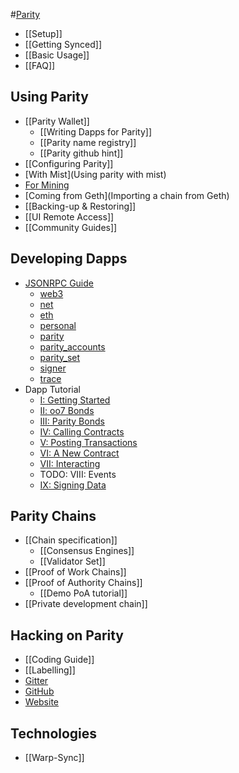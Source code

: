 #[Parity](Home)
- [[Setup]]
- [[Getting Synced]]
- [[Basic Usage]]
- [[FAQ]]

## Using Parity
- [[Parity Wallet]]
  - [[Writing Dapps for Parity]]
  - [[Parity name registry]]
  - [[Parity github hint]]
- [[Configuring Parity]]
- [With Mist](Using parity with mist)
- [For Mining](Mining)
- [Coming from Geth](Importing a chain from Geth)
- [[Backing-up & Restoring]]
- [[UI Remote Access]]
- [[Community Guides]]

## Developing Dapps
- [JSONRPC Guide](JSONRPC)
  - [web3](JSONRPC-web3-module)
  - [net](JSONRPC-net-module)
  - [eth](JSONRPC-eth-module)
  - [personal](JSONRPC-personal-module)
  - [parity](JSONRPC-parity-module)
  - [parity_accounts](JSONRPC-parity_accounts-module)
  - [parity_set](JSONRPC-parity_set-module)
  - [signer](JSONRPC-signer-module)
  - [trace](JSONRPC-trace-module)
- Dapp Tutorial
  - [I: Getting Started](Tutorial-Part-I)
  - [II: oo7 Bonds](Tutorial-Part-II)
  - [III: Parity Bonds](Tutorial-Part-III)
  - [IV: Calling Contracts](Tutorial-Part-IV)
  - [V: Posting Transactions](Tutorial-Part-V)
  - [VI: A New Contract](Tutorial-Part-VI)
  - [VII: Interacting](Tutorial-Part-VII)
  - TODO: VIII: Events
  - [IX: Signing Data](Tutorial-Part-IX)

## Parity Chains
- [[Chain specification]]
  - [[Consensus Engines]]
  - [[Validator Set]]
- [[Proof of Work Chains]]
- [[Proof of Authority Chains]]
  - [[Demo PoA tutorial]]
- [[Private development chain]]

## Hacking on Parity
- [[Coding Guide]]
- [[Labelling]]
- [Gitter](https://gitter.im/ethcore/parity)
- [GitHub](https://github.com/paritytech/parity)
- [Website](https://parity.io)

## Technologies
- [[Warp-Sync]]
